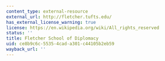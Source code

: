 ```yaml
---
content_type: external-resource
external_url: http://fletcher.tufts.edu/
has_external_license_warning: true
license: https://en.wikipedia.org/wiki/All_rights_reserved
status: ''
title: Fletcher School of Diplomacy
uid: ce8b9c6c-5535-4cad-a301-c44105b2eb59
wayback_url: ''
---
```

